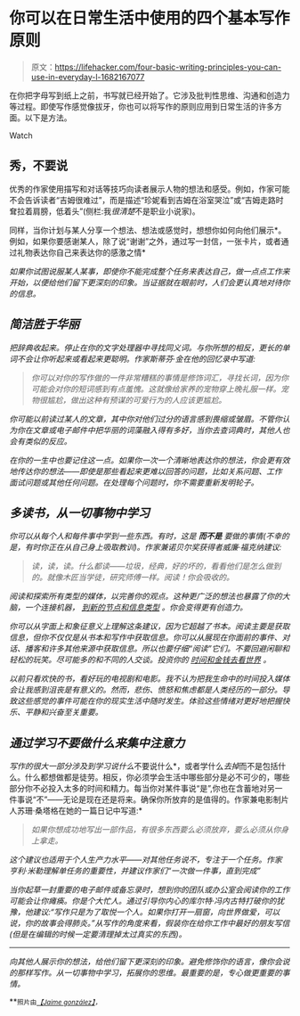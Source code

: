 # 你可以在日常生活中使用的四个基本写作原则

> 原文：<https://lifehacker.com/four-basic-writing-principles-you-can-use-in-everyday-l-1682167077>

在你把字母写到纸上之前，书写就已经开始了。它涉及批判性思维、沟通和创造力等过程。即使写作感觉像拔牙，你也可以将写作的原则应用到日常生活的许多方面。以下是方法。

Watch

## 秀，不要说

优秀的作家使用描写和对话等技巧向读者展示人物的想法和感受。例如，作家可能不会告诉读者“吉姆很难过”，而是描述“珍妮看到吉姆在浴室哭泣”或“吉姆走路时耷拉着肩膀，低着头”(侧栏:我*很清楚*不是职业小说家)。

同样，当你计划与某人分享一个想法、想法或感觉时，想想你如何向他们展示*。例如，如果你要感谢某人，除了说“谢谢”之外，通过写一封信，一张卡片，或者通过礼物表达你自己来表达你的感激之情*

*如果你试图说服某人某事，即使你不能完成整个任务来表达自己，做一点点工作来开始，以便给他们留下更深刻的印象。当证据就在眼前时，人们会更认真地对待你的信息。*

## *简洁胜于华丽*

*把辞典收起来。停止在你的文字处理器中寻找同义词。与你所想的相反，更长的单词不会让你听起来或看起来更聪明。作家斯蒂芬·金在他的回忆录中写道:*

> *你可以对你的写作做的一件非常糟糕的事情是修饰词汇，寻找长词，因为你可能会对你的短词感到有点羞愧。这就像给家养的宠物穿上晚礼服一样。宠物很尴尬，做出这种有预谋的可爱行为的人应该更尴尬。*

*你可能以前读过某人的文章，其中你对他们过分的语言感到畏缩或皱眉。不管你认为你在文章或电子邮件中把华丽的词藻融入得有多好，当你去查词典时，其他人也会有类似的反应。*

*在你的一生中也要记住这一点。如果你一次一个清晰地表达你的想法，你会更有效地传达你的想法——即使是那些看起来更难以回答的问题，比如关系问题、工作面试问题或其他任何问题。在处理每个问题时，你不需要重新发明轮子。*

## *多读书，从一切事物中学习*

*你可以从每个人和每件事中学到一些东西。有时，这是 ***而不是*** 要做的事情(不幸的是，有时你正在从自己身上吸取教训)。作家兼诺贝尔奖获得者威廉·福克纳建议:*

> *读，读，读。什么都读——垃圾，经典，好的坏的，看看他们是怎么做到的。就像木匠当学徒，研究师傅一样。阅读！你会吸收的。*

*阅读和探索所有类型的媒体，以完善你的观点。这种更广泛的想法也暴露了你的大脑，一个连接机器， [到新的节点和信息类型](https://lifehacker.com/the-best-news-sites-to-break-out-of-your-filter-bubble-1481970509) 。你会变得更有创造力。*

*你可以从字面上和象征意义上理解这条建议，因为它超越了书本。阅读主要是获取信息，但你不仅仅是从书本和写作中获取信息。你可以从展现在你面前的事件、对话、播客和许多其他来源中获取信息。所以也要仔细“阅读”它们。不要回避闲聊和轻松的玩笑。尽可能多的和不同的人交谈。投资你的 [时间和金钱去看世界](https://lifehacker.com/the-world-is-a-book-and-those-who-do-not-travel-read-o-5971748) 。*

*以前只看欢快的书，看好玩的电视剧和电影。我不认为把我生命中的时间投入媒体会让我感到沮丧是有意义的。然而，悲伤、愤怒和焦虑都是人类经历的一部分。导致这些感觉的事件可能在你的现实生活中随时发生。体验这些情绪对更好地把握快乐、平静和兴奋至关重要。*

## *通过学习不要做什么来集中注意力*

*写作的很大一部分涉及到学习说什么*不要说什么*，或者学什么*去掉*而不是包括什么。什么都想做都是徒劳。相反，你必须学会生活中哪些部分是必不可少的，哪些部分你不必投入太多的时间和精力。每当你对某件事说“是”,你也在含蓄地对另一件事说“不”——无论是现在还是将来。确保你所放弃的是值得的。作家兼电影制片人苏珊·桑塔格在她的一篇日记中写道:*

> *如果你想成功地写出一部作品，有很多东西要么必须放弃，要么必须从你身上拿走。*

*这个建议也适用于个人生产力水平——对其他任务说不，专注于一个任务。作家亨利·米勒理解单任务的重要性，并建议作家们“一次做一件事，直到完成”*

*当你起草一封重要的电子邮件或备忘录时，想到你的团队或办公室会阅读你的工作可能会让你瘫痪。你是个大忙人。通过引导你内心的库尔特·冯内古特打破你的犹豫，他建议:“写作只是为了取悦一个人。如果你打开一扇窗，向世界做爱，可以说，你的故事会得肺炎。”从写作的角度来看，假装你在给你工作中最好的朋友写信(但是在编辑的时候一定要清理掉太过真实的东西)。*

* * *

*向其他人展示你的想法，给他们留下更深刻的印象。避免修饰你的语言，像你会说的那样写作。从一切事物中学习，拓展你的思维。最重要的是，专心做更重要的事情。*

**<small>照片由</small>*[*<small>【Jaime gonzález】</small>*](https://www.flickr.com/photos/jgonzac/15266374071)<small>，<small></small></small>*